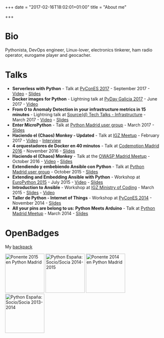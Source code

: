 +++
date = "2017-02-16T18:02:01+01:00"
title = "About me"

+++

# Bio

Pythonista, DevOps engineer, Linux-lover, electronics tinkerer, ham radio operator, eurogame player and geocacher.

# Talks

- **Serverless with Python** - Talk at [PyConES 2017](https://2017.es.pycon.org/es/) - September 2017 - [Video](https://www.youtube.com/watch?v=2FhVU9qIuhE) - [Slides](https://speakerdeck.com/lekum/serverless-with-python)
- **Docker images for Python** - Lightning talk at [PyDay Galicia 2017](https://pyday2017.python-vigo.es/es/) - June 2017 - [Video](http://pyvideo.org/pyday-galicia-2017/lightning-talks-2-docker-image-for-python.html)
- **From 0 to Anomaly Detection in your infrastructure metrics in 15 minutes** - Lightning talk at [Source{d} Tech Talks - Infrastructure](http://talks.sourced.tech/infra-2017/) - March 2017 - [Video](https://www.youtube.com/watch?v=MIK5YZaTmhc) - [Slides](https://speakerdeck.com/lekum/from-0-to-anomaly-detection-in-your-infrastructure-metrics-in-15-minutes)
- **Enter MicroPython** - Talk at [Python Madrid user group](https://www.meetup.com/es-ES/Madrid-Python-Meetup/events/238237895/) - March 2017 - [Slides](https://speakerdeck.com/lekum/enter-micropython)
- **Haciendo el (Chaos) Monkey - Updated** - Talk at [IGZ Meetup](http://www.intelygenz.es/haciendo-chaos-monkey-teoria-practica/) - February 2017 - [Video](https://www.youtube.com/watch?v=Vkn8UCcjZUE) - [Interview](https://bbvaopen4u.com/es/actualidad/chaos-monkey-la-herramienta-que-provoca-pequenos-fallos-para-evitar-otros-mayores)
- **4 orquestadores de Docker en 40 minutos** - Talk at [Codemotion Madrid 2016](https://2016.codemotion.es/agenda.html#5732408326356992/83544007) - November 2016 - [Slides](https://speakerdeck.com/lekum/4-orquestadores-de-docker-en-40-minutos)
- **Haciendo el (Chaos) Monkey** - Talk at the [OWASP Madrid Meetup](https://www.meetup.com/es-ES/OWASP-Madrid/) - October 2016 - [Video](https://youtu.be/1jeTZPWTCoE?t=81) - [Slides](http://slides.com/alejandroguiraorodriguez/haciendo-el-chaos-monkey)
- **Extendiendo y embebiendo Ansible con Python** - Talk at [Python Madrid user group](http://www.python-madrid.es/meetings/reunion-octubre-2015-python-madrid/) - October 2015 - [Slides](http://slides.com/alejandroguiraorodriguez/ee-ansible-con-python/#/)
- **Extending and Embedding Ansible with Python** - Workshop at [EuroPython 2015](https://ep2015.europython.eu/conference/talks/extending-and-embedding-ansible-with-python) - July 2015 - [Video](https://www.youtube.com/watch?v=qLoBHbVb0Fw) - [Slides](http://slides.com/alejandroguiraorodriguez/ee-ansible-with-python#/)
- **Introduction to Ansible** - Workshop at [IGZ Ministry of Coding](http://www.intelygenz.com/es/notas-de-prensa/173/ministryofcoding-una-introduccion-ansible-una-reflexion-sobre-pereza) - March 2015 - [Slides](http://slides.com/alejandroguiraorodriguez/introduction-to-ansible) - [Video](https://www.youtube.com/watch?v=ut8aoPA5-G4)
- **Taller de Python - Internet of Things** - Workshop at [PyConES 2014](http://2014.es.pycon.org/talks#sabado-s4-10:00) - November 2014 - [Slides](http://2014.es.pycon.org/static/talks/Taller%20Python%20-%20Internet%20Of%20Things%20-%20Samuel%20de%20Ancos%20y%20Alejandro%20Guirao.pdf)
- **All your pins are belong to us: Python Meets Arduino** - Talk at [Python Madrid Meetup](http://www.python-madrid.es/meetings/reunion-marzo-2014-python-madrid/) - March 2014 - [Slides](https://speakerdeck.com/lekum/all-your-pins-are-belong-to-us-python-meets-arduino)

# OpenBadges

My [backpack](https://backpack.openbadges.org/share/eec5c5c07569f67e29b777b23748595a/)

<img src="https://backpack.openbadges.org/images/badge/84810607e81dc1dd851dd84d4b5c7f54b4580834df86c3ca11c87d8db34945c8.svg" alt="Ponente 2015 en Python Madrid" style="width: 128px;"/>
<img src="https://backpack.openbadges.org/images/badge/c58456f8942f6d7f0712b15e3a490fad85d2f94b3d129ecea865b07569594273.svg" alt="Python España: Socio/Socia 2014-2015" style="width: 128px;"/>
<img src="https://backpack.openbadges.org/images/badge/f0811d7bffdf5d274cbaaae62ef94ce361e7090a05b6b275efe2ce5f04c929aa.svg" alt="Ponente 2014 en Python Madrid" style="width: 128px;"/>
<img src="https://backpack.openbadges.org/images/badge/a7ad0fe7cd682d15f2540579f9bcb95582a5d78dbced6dac876571d15ee2970d.svg" alt="Python España: Socio/Socia 2013-2014" style="width: 128px;"/>




